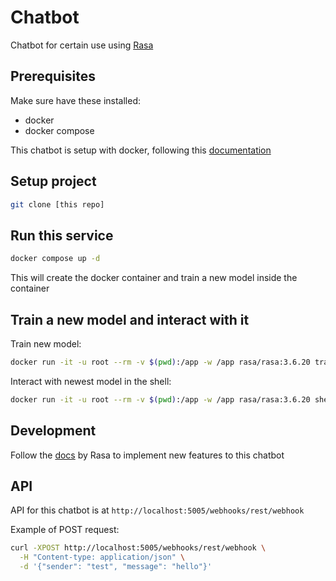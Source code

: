 # Chatbot

Chatbot for certain use using [Rasa](https://rasa.com/docs/rasa/)

## Prerequisites

Make sure have these installed:

- docker
- docker compose

This chatbot is setup with docker, following this [documentation](https://rasa.com/docs/rasa/docker/building-in-docker/#training-a-model)

## Setup project

```bash
git clone [this repo]
```

## Run this service

```bash
docker compose up -d
```

This will create the docker container and train a new model inside the container

## Train a new model and interact with it

Train new model:

```bash
docker run -it -u root --rm -v $(pwd):/app -w /app rasa/rasa:3.6.20 train --domain domain.yml --data data --out models
```

Interact with newest model in the shell:

```bash
docker run -it -u root --rm -v $(pwd):/app -w /app rasa/rasa:3.6.20 shell
```

## Development

Follow the [docs](https://rasa.com/docs/rasa/) by Rasa to implement new features to this chatbot

## API

API for this chatbot is at `http://localhost:5005/webhooks/rest/webhook`

Example of POST request:

```bash
curl -XPOST http://localhost:5005/webhooks/rest/webhook \
  -H "Content-type: application/json" \
  -d '{"sender": "test", "message": "hello"}'
```
